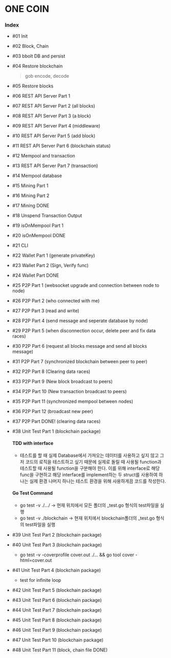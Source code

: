 # ONE COIN

### Index

- #01 Init

- #02 Block, Chain

- #03 bbolt DB and persist

- #04 Restore blockchain

  > gob encode, decode

- #05 Restore blocks

- #06 REST API Server Part 1

- #07 REST API Server Part 2 (all blocks)

- #08 REST API Server Part 3 (a block)

- #09 REST API Server Part 4 (middleware)

- #10 REST API Server Part 5 (add block)

- #11 REST API Server Part 6 (blockchain status)

- #12 Mempool and transaction

- #13 REST API Server Part 7 (transaction)

- #14 Mempool database

- #15 Mining Part 1

- #16 Mining Part 2

- #17 Mining DONE

- #18 Unspend Transaction Output

- #19 isOnMempool Part 1

- #20 isOnMempool DONE

- #21 CLI

- #22 Wallet Part 1 (generate privateKey)

- #23 Wallet Part 2 (Sign, Verify func)

- #24 Wallet Part DONE

- #25 P2P Part 1 (websocket upgrade and connection between node to node)

- #26 P2P Part 2 (who connected with me)

- #27 P2P Part 3 (read and write)

- #28 P2P Part 4 (send message and seperate database by node)

- #29 P2P Part 5 (when disconnection occur, delete peer and fix data races)

- #30 P2P Part 6 (request all blocks message and send all blocks message)

- #31 P2P Part 7 (synchronized blockchain between peer to peer)

- #32 P2P Part 8 (Clearing data races)

- #33 P2P Part 9 (New block broadcast to peers)

- #34 P2P Part 10 (New transaction broadcast to peers)

- #35 P2P Part 11 (synchronized mempool between nodes)

- #36 P2P Part 12 (broadcast new peer)

- #37 P2P Part DONE! (clearing data races)

- #38 Unit Test Part 1 (blockchain package)

  #### TDD with interface

  - 테스트를 할 때 실제 Database에서 가져오는 데이터를 사용하고 싶지 않고 그저 코드의 로직을 테스트하고 싶기 때문에 실제로 돌릴 때 사용될 function과 테스트할 때 사용될 function을
    구분해야 한다. 이를 위해 interface로 해당 func을 구현하고 해당 interface를 implement하는 두 struct를 사용하여 하나는 실제 환경 나머지 하나는 테스트 환경을 위해 사용하게끔 코드를 작성한다.

  #### Go Test Command

  - go test -v ./.../ -> 현재 위치에서 모든 폴더의 \_test.go 형식의 test파일을 실행
  - go test -v ./blockchain -> 현재 위치에서 blockchain폴더의 \_test.go 형식의 test파일을 실행

- #39 Unit Test Part 2 (blockchain package)

- #40 Unit Test Part 3 (blockchain package)

  - go test -v -coverprofile cover.out ./... && go tool cover -html=cover.out

- #41 Unit Test Part 4 (blockchain package)

  - test for infinite loop

- #42 Unit Test Part 5 (blockchain package)

- #43 Unit Test Part 6 (blockchain package)

- #44 Unit Test Part 7 (blockchain package)

- #45 Unit Test Part 8 (blockchain package)

- #46 Unit Test Part 9 (blockchain package)

- #47 Unit Test Part 10 (blockchain package)

- #48 Unit Test Part 11 (block, chain file DONE)
